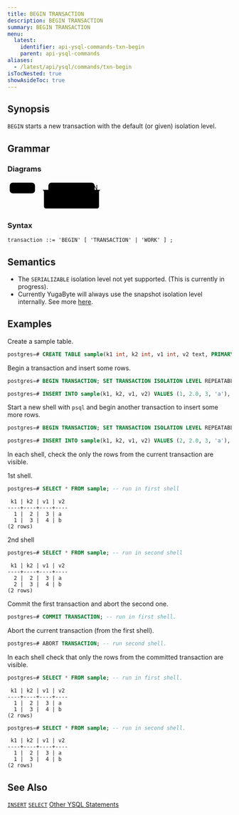 ```yaml
---
title: BEGIN TRANSACTION
description: BEGIN TRANSACTION
summary: BEGIN TRANSACTION
menu:
  latest:
    identifier: api-ysql-commands-txn-begin
    parent: api-ysql-commands
aliases:
  - /latest/api/ysql/commands/txn-begin
isTocNested: true
showAsideToc: true
---
```


## Synopsis

`BEGIN` starts a new transaction with the default (or given) isolation level.

## Grammar

### Diagrams
<svg class="rrdiagram" version="1.1" xmlns:xlink="http://www.w3.org/1999/xlink" xmlns="http://www.w3.org/2000/svg" width="221" height="68" viewbox="0 0 221 68"><path class="connector" d="M0 21h5m57 0h30m104 0h20m-134 24q0 5 5 5h5m55 0h54q5 0 5-5m-129-24q5 0 5 5v32q0 5 5 5h114q5 0 5-5v-32q0-5 5-5m5 0h5"/><rect class="literal" x="5" y="5" width="57" height="24" rx="7"/><text class="text" x="15" y="21">BEGIN</text><rect class="literal" x="92" y="5" width="104" height="24" rx="7"/><text class="text" x="102" y="21">TRANSACTION</text><rect class="literal" x="92" y="34" width="55" height="24" rx="7"/><text class="text" x="102" y="50">WORK</text></svg>

### Syntax

```
transaction ::= 'BEGIN' [ 'TRANSACTION' | 'WORK' ] ;
```

## Semantics
- The `SERIALIZABLE` isolation level not yet supported. (This is currently in progress).
- Currently YugaByte will always use the snapshot isolation level internally. See more [here](../../../architecture/transactions/isolation-levels/).

## Examples

Create a sample table.

```sql
postgres=# CREATE TABLE sample(k1 int, k2 int, v1 int, v2 text, PRIMARY KEY (k1, k2));
```


Begin a transaction and insert some rows.

```sql
postgres=# BEGIN TRANSACTION; SET TRANSACTION ISOLATION LEVEL REPEATABLE READ; 
```

```sql
postgres=# INSERT INTO sample(k1, k2, v1, v2) VALUES (1, 2.0, 3, 'a'), (1, 3.0, 4, 'b');
```

Start a new shell  with `psql` and begin another transaction to insert some more rows.

```sql
postgres=# BEGIN TRANSACTION; SET TRANSACTION ISOLATION LEVEL REPEATABLE READ; 
```

```sql
postgres=# INSERT INTO sample(k1, k2, v1, v2) VALUES (2, 2.0, 3, 'a'), (2, 3.0, 4, 'b');
```

In each shell, check the only the rows from the current transaction are visible.

1st shell.

```sql
postgres=# SELECT * FROM sample; -- run in first shell
```

```
 k1 | k2 | v1 | v2
----+----+----+----
  1 |  2 |  3 | a
  1 |  3 |  4 | b
(2 rows)
```
2nd shell

```sql
postgres=# SELECT * FROM sample; -- run in second shell
```

```
 k1 | k2 | v1 | v2
----+----+----+----
  2 |  2 |  3 | a
  2 |  3 |  4 | b
(2 rows)
```

Commit the first transaction and abort the second one.

```sql
postgres=# COMMIT TRANSACTION; -- run in first shell.
```

Abort the current transaction (from the first shell).

```sql
postgres=# ABORT TRANSACTION; -- run second shell.
```

In each shell check that only the rows from the committed transaction are visible.

```sql
postgres=# SELECT * FROM sample; -- run in first shell.
```

```
 k1 | k2 | v1 | v2
----+----+----+----
  1 |  2 |  3 | a
  1 |  3 |  4 | b
(2 rows)
```

```sql
postgres=# SELECT * FROM sample; -- run in second shell.
```

```
 k1 | k2 | v1 | v2
----+----+----+----
  1 |  2 |  3 | a
  1 |  3 |  4 | b
(2 rows)
```

## See Also

[`INSERT`](../dml_insert)
[`SELECT`](../dml_select)
[Other YSQL Statements](..)
